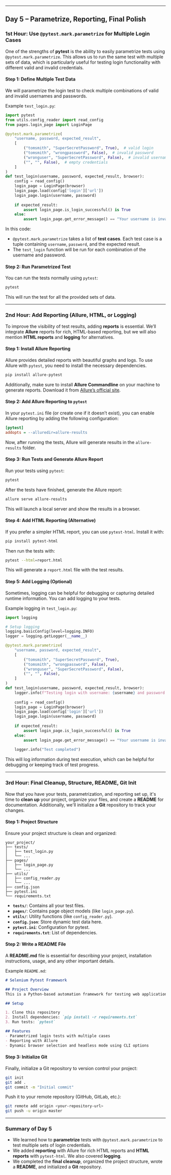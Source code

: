 
---

## **Day 5 – Parametrize, Reporting, Final Polish**

### **1st Hour: Use `@pytest.mark.parametrize` for Multiple Login Cases**

One of the strengths of **pytest** is the ability to easily parametrize tests using `@pytest.mark.parametrize`. This allows us to run the same test with multiple sets of data, which is particularly useful for testing login functionality with different valid and invalid credentials.

#### **Step 1: Define Multiple Test Data**

We will parametrize the login test to check multiple combinations of valid and invalid usernames and passwords.

Example `test_login.py`:

```python
import pytest
from utils.config_reader import read_config
from pages.login_page import LoginPage

@pytest.mark.parametrize(
    "username, password, expected_result",
    [
        ("tomsmith", "SuperSecretPassword", True),  # valid login
        ("tomsmith", "wrongpassword", False),  # invalid password
        ("wronguser", "SuperSecretPassword", False),  # invalid username
        ("", "", False),  # empty credentials
    ]
)
def test_login(username, password, expected_result, browser):
    config = read_config()
    login_page = LoginPage(browser)
    login_page.load(config['login']['url'])
    login_page.login(username, password)
    
    if expected_result:
        assert login_page.is_login_successful() is True
    else:
        assert login_page.get_error_message() == "Your username is invalid!"  # Or any relevant error message
```

In this code:

- `@pytest.mark.parametrize` takes a list of **test cases**. Each test case is a tuple containing `username`, `password`, and the expected result.
- The `test_login` function will be run for each combination of the username and password.

#### **Step 2: Run Parametrized Test**

You can run the tests normally using `pytest`:

```bash
pytest
```

This will run the test for all the provided sets of data.

---

### **2nd Hour: Add Reporting (Allure, HTML, or Logging)**

To improve the visibility of test results, adding **reports** is essential. We’ll integrate **Allure** reports for rich, HTML-based reporting, but we will also mention **HTML reports** and **logging** for alternatives.

#### **Step 1: Install Allure Reporting**

Allure provides detailed reports with beautiful graphs and logs. To use Allure with `pytest`, you need to install the necessary dependencies.

```bash
pip install allure-pytest
```

Additionally, make sure to install **Allure Commandline** on your machine to generate reports. Download it from [Allure’s official site](https://allure.qatools.ru/).

#### **Step 2: Add Allure Reporting to `pytest`**

In your `pytest.ini` file (or create one if it doesn’t exist), you can enable Allure reporting by adding the following configuration:

```ini
[pytest]
addopts = --alluredir=allure-results
```

Now, after running the tests, Allure will generate results in the `allure-results` folder.

#### **Step 3: Run Tests and Generate Allure Report**

Run your tests using `pytest`:

```bash
pytest
```

After the tests have finished, generate the Allure report:

```bash
allure serve allure-results
```

This will launch a local server and show the results in a browser.

#### **Step 4: Add HTML Reporting (Alternative)**

If you prefer a simpler HTML report, you can use `pytest-html`. Install it with:

```bash
pip install pytest-html
```

Then run the tests with:

```bash
pytest --html=report.html
```

This will generate a `report.html` file with the test results.

#### **Step 5: Add Logging (Optional)**

Sometimes, logging can be helpful for debugging or capturing detailed runtime information. You can add logging to your tests.

Example logging in `test_login.py`:

```python
import logging

# Setup logging
logging.basicConfig(level=logging.INFO)
logger = logging.getLogger(__name__)

@pytest.mark.parametrize(
    "username, password, expected_result",
    [
        ("tomsmith", "SuperSecretPassword", True),
        ("tomsmith", "wrongpassword", False),
        ("wronguser", "SuperSecretPassword", False),
        ("", "", False),
    ]
)
def test_login(username, password, expected_result, browser):
    logger.info(f"Testing login with username: {username} and password: {password}")
    
    config = read_config()
    login_page = LoginPage(browser)
    login_page.load(config['login']['url'])
    login_page.login(username, password)
    
    if expected_result:
        assert login_page.is_login_successful() is True
    else:
        assert login_page.get_error_message() == "Your username is invalid!"
    
    logger.info("Test completed")
```

This will log information during test execution, which can be helpful for debugging or keeping track of test progress.

---

### **3rd Hour: Final Cleanup, Structure, README, Git Init**

Now that you have your tests, parametrization, and reporting set up, it's time to **clean up** your project, organize your files, and create a **README** for documentation. Additionally, we'll initialize a **Git** repository to track your changes.

#### **Step 1: Project Structure**

Ensure your project structure is clean and organized:

```
your_project/
├── tests/
│   ├── test_login.py
│   └── ...
├── pages/
│   ├── login_page.py
│   └── ...
├── utils/
│   ├── config_reader.py
│   └── ...
├── config.json
├── pytest.ini
└── requirements.txt
```

- **`tests/`**: Contains all your test files.
- **`pages/`**: Contains page object models (like `login_page.py`).
- **`utils/`**: Utility functions (like `config_reader.py`).
- **`config.json`**: Store dynamic test data here.
- **`pytest.ini`**: Configuration for pytest.
- **`requirements.txt`**: List of dependencies.

#### **Step 2: Write a README File**

A **README.md** file is essential for describing your project, installation instructions, usage, and any other important details.

Example `README.md`:

```markdown
# Selenium Pytest Framework

## Project Overview
This is a Python-based automation framework for testing web applications using **Selenium**, **Pytest**, and **Page Object Model**.

## Setup

1. Clone this repository
2. Install dependencies: `pip install -r requirements.txt`
3. Run tests: `pytest`

## Features
- Parametrized login tests with multiple cases
- Reporting with Allure
- Dynamic browser selection and headless mode using CLI options
```

#### **Step 3: Initialize Git**

Finally, initialize a Git repository to version control your project:

```bash
git init
git add .
git commit -m "Initial commit"
```

Push it to your remote repository (GitHub, GitLab, etc.):

```bash
git remote add origin <your-repository-url>
git push -u origin master
```

---

### **Summary of Day 5**

- We learned how to **parametrize** tests with `@pytest.mark.parametrize` to test multiple sets of login credentials.
- We added **reporting** with Allure for rich HTML reports and **HTML reports** with `pytest-html`. We also covered **logging**.
- We completed the **final cleanup**, organized the project structure, wrote a **README**, and initialized a **Git** repository.

